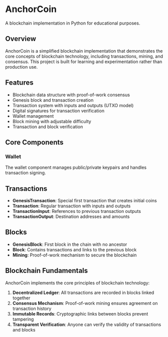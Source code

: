 # AnchorCoin  
A blockchain implementation in Python for educational purposes.  

## Overview  
AnchorCoin is a simplified blockchain implementation that demonstrates the core concepts of blockchain technology, including transactions, mining, and consensus. This project is built for learning and experimentation rather than production use.  

## Features  
- Blockchain data structure with proof-of-work consensus  
- Genesis block and transaction creation  
- Transaction system with inputs and outputs (UTXO model)  
- Digital signatures for transaction verification  
- Wallet management  
- Block mining with adjustable difficulty  
- Transaction and block verification  

## Core Components  
### Wallet  
The wallet component manages public/private keypairs and handles transaction signing.  

## Transactions  
- **GenesisTransaction**: Special first transaction that creates initial coins  
- **Transaction**: Regular transaction with inputs and outputs  
- **TransactionInput**: References to previous transaction outputs  
- **TransactionOutput**: Destination addresses and amounts  

## Blocks  
- **GenesisBlock**: First block in the chain with no ancestor  
- **Block**: Contains transactions and links to the previous block  
- **Mining**: Proof-of-work mechanism to secure the blockchain  

## Blockchain Fundamentals  
AnchorCoin implements the core principles of blockchain technology:  

1. **Decentralized Ledger**: All transactions are recorded in blocks linked together  
2. **Consensus Mechanism**: Proof-of-work mining ensures agreement on transaction history  
3. **Immutable Records**: Cryptographic links between blocks prevent tampering  
4. **Transparent Verification**: Anyone can verify the validity of transactions and blocks  
